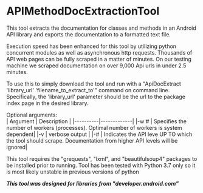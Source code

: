 # APIMethodDocExtractionTool
 This tool extracts the documentation for classes and methods in an Android API library and exports the documentation to 
a formatted text file. 

 Execution speed has been enhanced for this tool by utilizing python concurrent modules as well as asynchronous http 
requests. Thousands of API web pages can be fully scraped in a matter of minutes. On our testing machine we scraped 
documentation on over 9,000 Api urls in under 2.5 minutes.

 To use this to simply download the tool and run with a "ApiDocExtract 'library_url' 'filename_to_extract_to'" command
on command line. Specifically, the 'library_url' parameter should be the url to the package index page in the desired 
library. 

Optional arguments: <br>
| Argument | Description | 
|----------|-------------| 
|-w # | Specifies the number of workers (processes). Optimal number of workers is system dependent| 
|-v | verbose output |
|-# | Indicates the API leve UP TO which the tool should scrape. Documentation from higher API levels will be ignored|

 
 This tool requires the "grequests", "lxml", and "beautifulsoup4" packages to be installed prior to running. Tool
has been tested with Python 3.7 only so it is most likely unstable in previous versions of python

***This tool was designed for libraries from "developer.android.com"***
